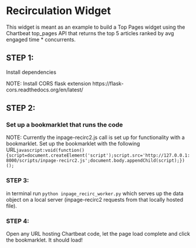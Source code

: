 <h1>Recirculation Widget</h1>

This widget is meant as an example to build a Top Pages widget using the Chartbeat top_pages API that returns the top 5 articles ranked by avg engaged time * concurrents.

<h2>STEP 1:</h2>
<p>Install dependencies</p>

<p>NOTE: Install CORS flask extension https://flask-cors.readthedocs.org/en/latest/</p>

<h2>STEP 2:</h2>

<h3>Set up a bookmarklet that runs the code</h3> 

<p>NOTE: Currently the inpage-recirc2.js call is set up for functionality with a bookmarklet. Set up the bookmarklet with the following URL<code>javascript:void(function(){script=document.createElement('script');script.src='http://127.0.0.1:8000/scripts/inpage-recirc2.js';document.body.appendChild(script);})();</code></p>
  
<h3>STEP 3:</h3>
<p>in terminal run <code>python inpage_recirc_worker.py</code> which serves up the data object on a local server (inpage-recirc2 requests from that locally hosted file).

<h3>STEP 4:</h3>
<p>Open any URL hosting Chartbeat code, let the page load complete and click the bookmarklet. It should load!</p>
<!-- 
concerns/ideas: 
1) links currently work on gizmodo but paths sometimes do not link when widget is run on other sites
2) thumbnails, or something aesthetically pleasing would be good
3) inherits css of particular div element (p, a, div, etc) but concerns of structural flexibility (i.e., where the div is inserted on the page affecting appearance) 
 -->




